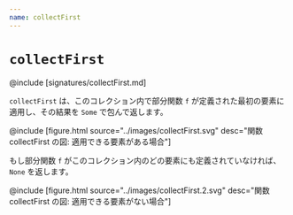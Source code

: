 ```yaml
---
name: collectFirst
---
```


# `collectFirst`

@include [signatures/collectFirst.md]

`collectFirst` は、このコレクション内で部分関数 `f` が定義された最初の要素に適用し、その結果を `Some` で包んで返します。

@include [figure.html source="../images/collectFirst.svg" desc="関数 collectFirst の図: 適用できる要素がある場合"]

もし部分関数 `f` がこのコレクション内のどの要素にも定義されていなければ、`None` を返します。

@include [figure.html source="../images/collectFirst.2.svg" desc="関数 collectFirst の図: 適用できる要素がない場合"]
